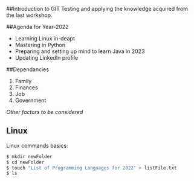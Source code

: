 ##Introduction to GIT
Testing and applying the knowledge acquired from the last workshop.

##Agenda for Year-2022
- Learning Linux in-deapt
- Mastering in Python
- Preparing and setting up mind to learn Java in 2023
- Updating LinkedIn profile

##Dependancies
1. Family
2. Finances
3. Job
4. Government

*Other factors to be considered*

## Linux
Linux commands basics:

```bash
$ mkdir newFolder
$ cd newFolder
$ touch "List of Programming Languages for 2022" > listFile.txt
$ ls
```
